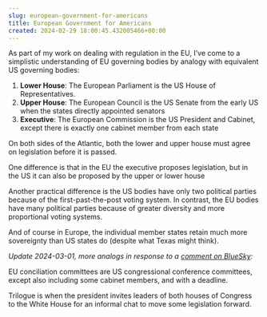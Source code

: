 ```yaml
---  
slug: european-government-for-americans
title: European Government for Americans
created: 2024-02-29 18:00:45.432005466+00:00
---  
```

As part of my work on dealing with regulation in the EU, I’ve come to a simplistic understanding of EU governing bodies by analogy with equivalent US governing bodies: 

1. **Lower House**: The European Parliament is the US House of Representatives. 
2. **Upper House**: The European Council is the US Senate from the early US when the states directly appointed senators
3. **Executive**: The European Commission is the US President and Cabinet, except there is exactly one cabinet member from each state

On both sides of the Atlantic, both the lower and upper house must agree on legislation before it is passed.

One difference is that in the EU the executive proposes legislation, but in the US it can also be proposed by the upper or lower house

Another practical difference is the US bodies have only two political parties because of the first-past-the-post voting system. In contrast, the EU bodies have many political parties because of greater diversity and more proportional voting systems.

And of course in Europe, the individual member states retain much more sovereignty than US states do (despite what Texas might think).

*Update 2024-03-01, more analogs in response to a [comment on BlueSky][1]:*

EU conciliation committees are US congressional conference committees, except also including some cabinet members, and with a deadline. 

Trilogue is when the president invites leaders of both houses of Congress to the White House for an informal chat to move some legislation forward.

[1]: https://bsky.app/profile/privacat.bsky.social/post/3kmmlqw4fdf2x
